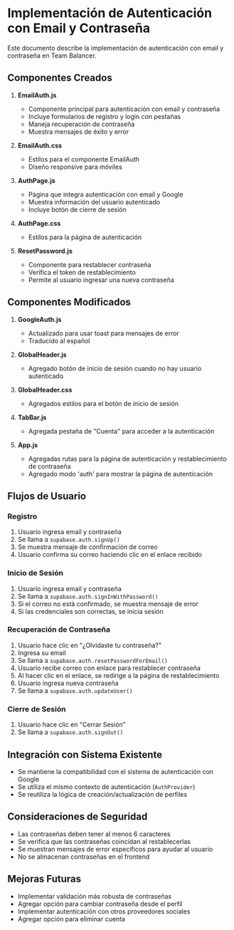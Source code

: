 # Implementación de Autenticación con Email y Contraseña

Este documento describe la implementación de autenticación con email y contraseña en Team Balancer.

## Componentes Creados

1. **EmailAuth.js**
   - Componente principal para autenticación con email y contraseña
   - Incluye formularios de registro y login con pestañas
   - Maneja recuperación de contraseña
   - Muestra mensajes de éxito y error

2. **EmailAuth.css**
   - Estilos para el componente EmailAuth
   - Diseño responsive para móviles

3. **AuthPage.js**
   - Página que integra autenticación con email y Google
   - Muestra información del usuario autenticado
   - Incluye botón de cierre de sesión

4. **AuthPage.css**
   - Estilos para la página de autenticación

5. **ResetPassword.js**
   - Componente para restablecer contraseña
   - Verifica el token de restablecimiento
   - Permite al usuario ingresar una nueva contraseña

## Componentes Modificados

1. **GoogleAuth.js**
   - Actualizado para usar toast para mensajes de error
   - Traducido al español

2. **GlobalHeader.js**
   - Agregado botón de inicio de sesión cuando no hay usuario autenticado

3. **GlobalHeader.css**
   - Agregados estilos para el botón de inicio de sesión

4. **TabBar.js**
   - Agregada pestaña de "Cuenta" para acceder a la autenticación

5. **App.js**
   - Agregadas rutas para la página de autenticación y restablecimiento de contraseña
   - Agregado modo 'auth' para mostrar la página de autenticación

## Flujos de Usuario

### Registro
1. Usuario ingresa email y contraseña
2. Se llama a `supabase.auth.signUp()`
3. Se muestra mensaje de confirmación de correo
4. Usuario confirma su correo haciendo clic en el enlace recibido

### Inicio de Sesión
1. Usuario ingresa email y contraseña
2. Se llama a `supabase.auth.signInWithPassword()`
3. Si el correo no está confirmado, se muestra mensaje de error
4. Si las credenciales son correctas, se inicia sesión

### Recuperación de Contraseña
1. Usuario hace clic en "¿Olvidaste tu contraseña?"
2. Ingresa su email
3. Se llama a `supabase.auth.resetPasswordForEmail()`
4. Usuario recibe correo con enlace para restablecer contraseña
5. Al hacer clic en el enlace, se redirige a la página de restablecimiento
6. Usuario ingresa nueva contraseña
7. Se llama a `supabase.auth.updateUser()`

### Cierre de Sesión
1. Usuario hace clic en "Cerrar Sesión"
2. Se llama a `supabase.auth.signOut()`

## Integración con Sistema Existente

- Se mantiene la compatibilidad con el sistema de autenticación con Google
- Se utiliza el mismo contexto de autenticación (`AuthProvider`)
- Se reutiliza la lógica de creación/actualización de perfiles

## Consideraciones de Seguridad

- Las contraseñas deben tener al menos 6 caracteres
- Se verifica que las contraseñas coincidan al restablecerlas
- Se muestran mensajes de error específicos para ayudar al usuario
- No se almacenan contraseñas en el frontend

## Mejoras Futuras

- Implementar validación más robusta de contraseñas
- Agregar opción para cambiar contraseña desde el perfil
- Implementar autenticación con otros proveedores sociales
- Agregar opción para eliminar cuenta